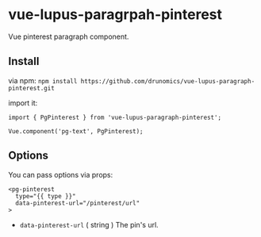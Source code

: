 # vue-lupus-paragrpah-pinterest
Vue pinterest paragraph component.



## Install

via npm:
`npm install https://github.com/drunomics/vue-lupus-paragraph-pinterest.git`


import it:

```
import { PgPinterest } from 'vue-lupus-paragraph-pinterest';

Vue.component('pg-text', PgPinterest);
```

## Options
You can pass options via props:

```
<pg-pinterest
  type="{{ type }}"
  data-pinterest-url="/pinterest/url"
>
```
- `data-pinterest-url` ( string )
  The pin's url.